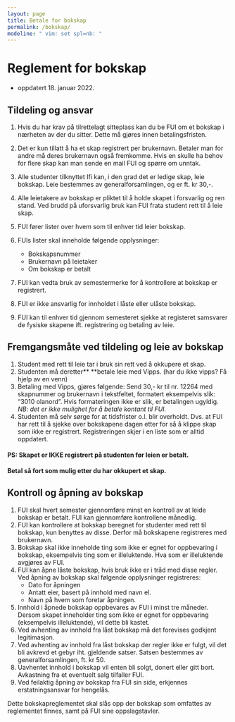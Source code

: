 ```yaml
---
layout: page
title: Betale for bokskap
permalink: /bokskap/
modeline: " vim: set spl=nb: "
---
```


# **Reglement for bokskap**



* oppdatert 18. januar 2022.


## **Tildeling og ansvar**



1. Hvis du har krav på tilrettelagt sitteplass kan du be FUI om et bokskap i nærheten av der du sitter. Dette må gjøres innen betalingsfristen.
2. Det er kun tillatt å ha et skap registrert per brukernavn. Betaler man for andre må deres brukernavn også fremkomme. Hvis en skulle ha behov for flere skap kan man sende en mail FUI og spørre om unntak.
3. Alle studenter tilknyttet Ifi kan, i den grad det er ledige skap, leie bokskap. Leie bestemmes av generalforsamlingen, og er ft. kr 30,-.
4. Alle leietakere av bokskap er pliktet til å holde skapet i forsvarlig og ren stand. Ved brudd på uforsvarlig bruk kan FUI frata student rett til å leie skap.
5. FUI fører lister over hvem som til enhver tid leier bokskap.
6. FUIs lister skal inneholde følgende opplysninger:
    * Bokskapsnummer
    * Brukernavn på leietaker
    * Om bokskap er betalt

7.	FUI kan vedta bruk av semestermerke for å kontrollere at bokskap er registrert.

8.	FUI er ikke ansvarlig for innholdet i låste eller ulåste bokskap.


9.  FUI kan til enhver tid gjennom semesteret sjekke at registeret samsvarer de fysiske skapene ift. registrering og betaling av leie.


## **Fremgangsmåte ved tildeling og leie av bokskap**



1. Student med rett til leie tar i bruk sin rett ved å okkupere et skap.
2. Studenten må deretter** **betale leie med Vipps. (har du ikke vipps? Få hjelp av en venn)
3. Betaling med Vipps, gjøres følgende: Send 30,- kr til nr. 12264 med skapnummer og brukernavn i tekstfeltet, formatert eksempelvis slik: “3010 olanord”. Hvis formateringen ikke er slik, er betalingen ugyldig. _NB: det er ikke mulighet for å betale kontant til FUI._
4. Studenten må selv sørge for at tidsfrister o.l. blir overholdt. Dvs. at FUI har rett til å sjekke over bokskapene dagen etter for så å klippe skap som ikke er registrert. Registreringen skjer i en liste som er alltid oppdatert.


#### **PS: Skapet er IKKE registrert på studenten før leien er betalt.** 
**Betal så fort som mulig etter du har okkupert et skap.**


## **Kontroll og åpning av bokskap**



1. FUI skal hvert semester gjennomføre minst en kontroll av at leide bokskap er betalt. FUI kan gjennomføre kontrollene månedlig.
2. FUI kan kontrollere at bokskap beregnet for studenter med rett til bokskap, kun benyttes av disse. Derfor må bokskapene registreres med brukernavn.
3. Bokskap skal ikke inneholde ting som ikke er egnet for oppbevaring i bokskap, eksempelvis ting som er illeluktende. Hva som er illeluktende avgjøres av FUI.
4. FUI kan åpne låste bokskap, hvis bruk ikke er i tråd med disse regler. Ved åpning av bokskap skal følgende opplysninger registreres:
    * Dato for åpningen
    * Antatt eier, basert på innhold med navn el.
    * Navn på hvem som foretar åpningen.
5. Innhold i åpnede bokskap oppbevares av FUI i minst tre måneder. Dersom skapet inneholder ting som ikke er egnet for oppbevaring (eksempelvis illeluktende), vil dette bli kastet.
6. Ved avhenting av innhold fra låst bokskap må det forevises godkjent legitimasjon.
7. Ved avhenting av innhold fra låst bokskap der regler ikke er fulgt, vil det bli avkrevd et gebyr iht. gjeldende satser. Satsen bestemmes av generalforsamlingen, ft. kr 50.
8. Uavhentet innhold i bokskap vil enten bli solgt, donert eller gitt bort. Avkastning fra et eventuelt salg tilfaller FUI.
9. Ved feilaktig åpning av bokskap fra FUI sin side, erkjennes erstatningsansvar for hengelås.

Dette bokskapreglementet skal slås opp der bokskap som omfattes av reglementet finnes, samt på FUI sine oppslagstavler.